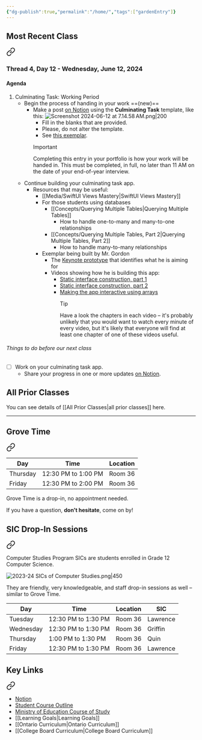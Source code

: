 ```yaml
---
{"dg-publish":true,"permalink":"/home/","tags":["gardenEntry"]}
---
```


## Most Recent Class

<div class="transclusion internal-embed is-loaded"><a class="markdown-embed-link" href="/thread-4/day-12/" aria-label="Open link"><svg xmlns="http://www.w3.org/2000/svg" width="24" height="24" viewBox="0 0 24 24" fill="none" stroke="currentColor" stroke-width="2" stroke-linecap="round" stroke-linejoin="round" class="svg-icon lucide-link"><path d="M10 13a5 5 0 0 0 7.54.54l3-3a5 5 0 0 0-7.07-7.07l-1.72 1.71"></path><path d="M14 11a5 5 0 0 0-7.54-.54l-3 3a5 5 0 0 0 7.07 7.07l1.71-1.71"></path></svg></a><div class="markdown-embed">




### Thread 4, Day 12 - Wednesday, June 12, 2024
#### Agenda

1. Culminating Task: Working Period
	- Begin the process of handing in your work ==(new)==
		- Make a post [on Notion](https://notion.so) using the **Culminating Task** template, like this:
		  ![Screenshot 2024-06-12 at 7.14.58 AM.png|200](/img/user/Media/Screenshot%202024-06-12%20at%207.14.58%E2%80%AFAM.png)
			- Fill in the blanks that are provided.
			- Please, do not alter the template.
			- See [this exemplar](https://lakefieldcs.notion.site/Culminating-Task-a74824bb7ac44200b3fd620e408bfe3e).
			> [!IMPORTANT]
			> Completing this entry in your portfolio is how your work will be handed in. This must be completed, in full, no later than 11 AM on the date of your end-of-year interview.
	- Continue building your culminating task app.
		- Resources that may be useful:
			- [[Media/SwiftUI Views Mastery\|SwiftUI Views Mastery]]
			- For those students using databases
				- [[Concepts/Querying Multiple Tables\|Querying Multiple Tables]]
					- How to handle one-to-many and many-to-one relationships
				- [[Concepts/Querying Multiple Tables, Part 2\|Querying Multiple Tables, Part 2]]
					- How to handle many-to-many relationships
			- Exemplar being built by Mr. Gordon
				- The [Keynote prototype](https://www.russellgordon.ca/lcs/2023-24/ics3u/App_Prototype_Exemplar.zip) that identifies what he is aiming for
				- Videos showing how he is building this app:
					- [Static interface construction, part 1](https://www.youtube.com/watch?v=82ltYV72fKM)
					- [Static interface construction, part 2 ](https://youtu.be/23HaaW3zld8)
					- [Making the app interactive using arrays ](https://youtu.be/u1DgK1F3sjM)
					  > [!TIP]
					  > Have a look the chapters in each video – it's probably unlikely that you would want to watch every minute of every video, but it's likely that everyone will find at least one chapter of one of these videos useful.


###### Things to do before our next class
- [ ] Work on your culminating task app.
	- Share your progress in one or more updates [on Notion](https://notion.so).

</div></div>

## All Prior Classes
You can see details of [[All Prior Classes\|all prior classes]] here.
___
## Grove Time

<div class="transclusion internal-embed is-loaded"><a class="markdown-embed-link" href="/grove-time/" aria-label="Open link"><svg xmlns="http://www.w3.org/2000/svg" width="24" height="24" viewBox="0 0 24 24" fill="none" stroke="currentColor" stroke-width="2" stroke-linecap="round" stroke-linejoin="round" class="svg-icon lucide-link"><path d="M10 13a5 5 0 0 0 7.54.54l3-3a5 5 0 0 0-7.07-7.07l-1.72 1.71"></path><path d="M14 11a5 5 0 0 0-7.54-.54l-3 3a5 5 0 0 0 7.07 7.07l1.71-1.71"></path></svg></a><div class="markdown-embed">




Day|Time|Location
-|-|-
Thursday|12:30 PM to 1:00 PM|Room 36
Friday|12:30 PM to 2:00 PM|Room 36

Grove Time is a drop-in, no appointment needed.

If you have a question, **don't hesitate**, come on by!

</div></div>

## SIC Drop-In Sessions

<div class="transclusion internal-embed is-loaded"><a class="markdown-embed-link" href="/sic-drop-in-sessions/" aria-label="Open link"><svg xmlns="http://www.w3.org/2000/svg" width="24" height="24" viewBox="0 0 24 24" fill="none" stroke="currentColor" stroke-width="2" stroke-linecap="round" stroke-linejoin="round" class="svg-icon lucide-link"><path d="M10 13a5 5 0 0 0 7.54.54l3-3a5 5 0 0 0-7.07-7.07l-1.72 1.71"></path><path d="M14 11a5 5 0 0 0-7.54-.54l-3 3a5 5 0 0 0 7.07 7.07l1.71-1.71"></path></svg></a><div class="markdown-embed">




Computer Studies Program SICs are students enrolled in Grade 12 Computer Science.

![2023-24 SICs of Computer Studies.png|450](/img/user/Media/2023-24%20SICs%20of%20Computer%20Studies.png)

They are friendly, very knowledgeable, and staff drop-in sessions as well – similar to Grove Time.

Day|Time|Location|SIC
-|-|-|-
Tuesday|12:30 PM to 1:30 PM|Room 36|Lawrence
Wednesday|12:30 PM to 1:30 PM|Room 36|Griffin
Thursday|1:00 PM to 1:30 PM|Room 36|Quin
Friday|12:30 PM to 1:30 PM|Room 36|Lawrence



</div></div>

## Key Links

<div class="transclusion internal-embed is-loaded"><a class="markdown-embed-link" href="/key-links/" aria-label="Open link"><svg xmlns="http://www.w3.org/2000/svg" width="24" height="24" viewBox="0 0 24 24" fill="none" stroke="currentColor" stroke-width="2" stroke-linecap="round" stroke-linejoin="round" class="svg-icon lucide-link"><path d="M10 13a5 5 0 0 0 7.54.54l3-3a5 5 0 0 0-7.07-7.07l-1.72 1.71"></path><path d="M14 11a5 5 0 0 0-7.54-.54l-3 3a5 5 0 0 0 7.07 7.07l1.71-1.71"></path></svg></a><div class="markdown-embed">




- [Notion](https://notion.so)
- [Student Course Outline](https://bit.ly/lcscs23-g11-sco)
- [Ministry of Education Course of Study](https://bit.ly/lcscs23-g11-mco)
- [[Learning Goals\|Learning Goals]]
- [[Ontario Curriculum\|Ontario Curriculum]]
- [[College Board Curriculum\|College Board Curriculum]]


</div></div>

